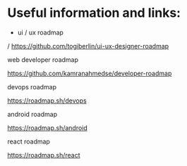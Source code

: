 # Useful information and links:



- ui / ux roadmap

/ https://github.com/togiberlin/ui-ux-designer-roadmap



web developer roadmap

https://github.com/kamranahmedse/developer-roadmap



devops roadmap

https://roadmap.sh/devops



android roadmap

https://roadmap.sh/android



react roadmap

https://roadmap.sh/react

